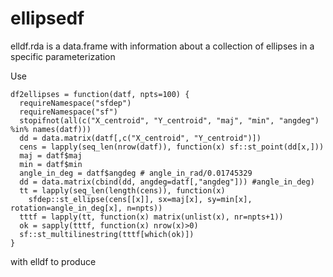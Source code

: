 # ellipsedf

elldf.rda is a data.frame with information about a collection of ellipses in a specific parameterization

Use 
```
df2ellipses = function(datf, npts=100) {
  requireNamespace("sfdep")
  requireNamespace("sf")
  stopifnot(all(c("X_centroid", "Y_centroid", "maj", "min", "angdeg") %in% names(datf)))
  dd = data.matrix(datf[,c("X_centroid", "Y_centroid")])
  cens = lapply(seq_len(nrow(datf)), function(x) sf::st_point(dd[x,]))
  maj = datf$maj
  min = datf$min
  angle_in_deg = datf$angdeg # angle_in_rad/0.01745329
  dd = data.matrix(cbind(dd, angdeg=datf[,"angdeg"])) #angle_in_deg)
  tt = lapply(seq_len(length(cens)), function(x)
    sfdep::st_ellipse(cens[[x]], sx=maj[x], sy=min[x], rotation=angle_in_deg[x], n=npts))
  tttf = lapply(tt, function(x) matrix(unlist(x), nr=npts+1))
  ok = sapply(tttf, function(x) nrow(x)>0)
  sf::st_multilinestring(tttf[which(ok)])
}
```

with elldf to produce


